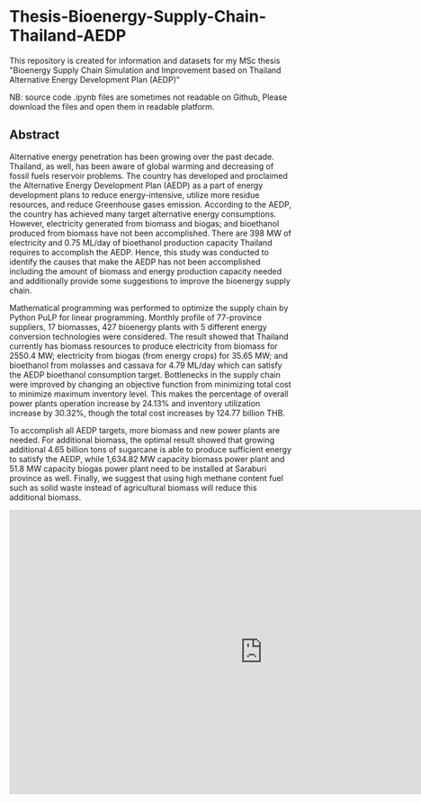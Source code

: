# Thesis-Bioenergy-Supply-Chain-Thailand-AEDP
This repository is created for information and datasets for my MSc thesis "Bioenergy Supply Chain Simulation and Improvement based on Thailand Alternative Energy Development Plan (AEDP)"

NB:  source code .ipynb files are sometimes not readable on Github, Please download the files and open them in readable platform.

## Abstract

Alternative energy penetration has been growing over the past decade. Thailand, as well, has been aware of global warming and decreasing of fossil fuels reservoir problems. The country has developed and proclaimed the Alternative Energy Development Plan (AEDP) as a part of energy development plans to reduce energy-intensive, utilize more residue resources, and reduce Greenhouse gases emission. According to the AEDP, the country has achieved many target alternative energy consumptions. However, electricity generated from biomass and biogas; and bioethanol produced from biomass have not been accomplished. There are 398 MW of electricity and 0.75 ML/day of bioethanol production capacity Thailand requires to accomplish the AEDP. Hence, this study was conducted to identify the causes that make the AEDP has not been accomplished including the amount of biomass and energy production capacity needed and additionally provide some suggestions to improve the bioenergy supply chain. 

Mathematical programming was performed to optimize the supply chain by Python PuLP for linear programming. Monthly profile of 77-province suppliers, 17 biomasses, 427 bioenergy plants with 5 different energy conversion technologies were considered. The result showed that Thailand currently has biomass resources to produce electricity from biomass for 2550.4 MW; electricity from biogas (from energy crops) for 35.65 MW; and bioethanol from molasses and cassava for 4.79 ML/day which can satisfy the AEDP bioethanol consumption target. Bottlenecks in the supply chain were improved by changing an objective function from minimizing total cost to minimize maximum inventory level. This makes the percentage of overall power plants operation increase by 24.13% and inventory utilization increase by 30.32%, though the total cost increases by 124.77 billion THB.

To accomplish all AEDP targets, more biomass and new power plants are needed. For additional biomass, the optimal result showed that growing additional 4.65 billion tons of sugarcane is able to produce sufficient energy to satisfy the AEDP, while 1,634.82 MW capacity biomass power plant and 51.8 MW capacity biogas power plant need to be installed at Saraburi province as well. Finally, we suggest that using high methane content fuel such as solid waste instead of agricultural biomass will reduce this additional biomass. 

<iframe width="900" height="506" src="https://www.youtube.com/embed/nsvwW6eEmfs" title="YouTube video player" frameborder="0" allow="accelerometer; autoplay; clipboard-write; encrypted-media; gyroscope; picture-in-picture" allowfullscreen></iframe>
